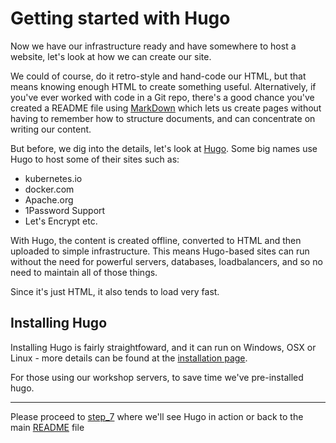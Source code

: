 # Getting started with Hugo
Now we have our infrastructure ready and have somewhere to host a website, let's look at how
we can create our site.

We could of course, do it retro-style and hand-code our HTML, but that means knowing enough HTML to create something useful.
Alternatively, if you've ever worked with code in a Git repo, there's a good chance you've created a README file 
using [MarkDown](https://www.markdownguide.org/) which lets us create pages without having to remember how
to structure documents, and can concentrate on writing our content.

But before, we dig into the details, let's look at [Hugo](https://gohugo.io). Some big names use Hugo to host some of their 
sites such as:
* kubernetes.io
* docker.com
* Apache.org
* 1Password Support
* Let's Encrypt etc.

With Hugo, the content is created offline, converted to HTML and then uploaded to simple infrastructure. This means 
Hugo-based sites can run without the need for powerful servers, databases, loadbalancers, and so no need to maintain
all of those things. 

Since it's just HTML, it also tends to load very fast.

## Installing Hugo
Installing Hugo is fairly straightfoward, and it can run on Windows, OSX or Linux - more details can be found at 
the [installation page](https://gohugo.io/installation/).

For those using our workshop servers, to save time we've pre-installed hugo.


---
Please proceed to [step_7](../step_7/README.md) where we'll see Hugo in action or
back to the main [README](../../README.md) file